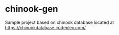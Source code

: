 chinook-gen
===========

Sample project based on chinook database located at
https://chinookdatabase.codeplex.com/